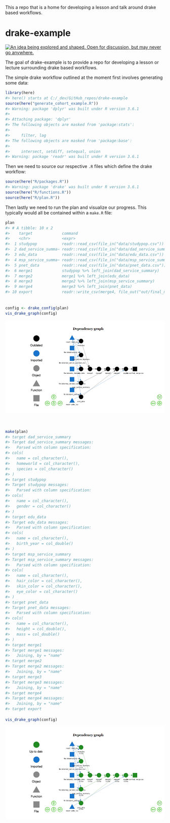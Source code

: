 
<!-- README.md is generated from README.Rmd. Please edit that file -->

This a repo that is a home for developing a lesson and talk around drake
based
workflows.

# drake-example

<!-- badges: start -->

<a id="devex-badge" rel="Inspiration" href="https://github.com/BCDevExchange/assets/blob/master/README.md"><img alt="An idea being explored and shaped. Open for discussion, but may never go anywhere." style="border-width:0" src="https://assets.bcdevexchange.org/images/badges/inspiration.svg" title="An idea being explored and shaped. Open for discussion, but may never go anywhere." /></a>
<!-- badges: end -->

The goal of drake-example is to provide a repo for developing a lesson
or lecture surrounding drake based workflows.

The simple drake workflow outlined at the moment first involves
generating some data:

``` r
library(here)
#> here() starts at C:/_dev/GitHub_repos/drake-example
source(here("generate_cohort_example.R"))
#> Warning: package 'dplyr' was built under R version 3.6.1
#> 
#> Attaching package: 'dplyr'
#> The following objects are masked from 'package:stats':
#> 
#>     filter, lag
#> The following objects are masked from 'package:base':
#> 
#>     intersect, setdiff, setequal, union
#> Warning: package 'readr' was built under R version 3.6.1
```

Then we need to source our respective `.R` files which define the drake
workflow:

``` r
source(here("R/packages.R"))
#> Warning: package 'drake' was built under R version 3.6.1
source(here("R/functions.R"))       
source(here("R/plan.R"))    
```

Then lastly we need to run the plan and visualize our progress. This
typically would all be contained within a `make.R` file:

``` r
plan
#> # A tibble: 10 x 2
#>    target             command                                              
#>    <chr>              <expr>                                               
#>  1 studypop           readr::read_csv(file_in("data/studypop.csv"))       ~
#>  2 dad_service_summa~ readr::read_csv(file_in("data/dad_service_summary.cs~
#>  3 edu_data           readr::read_csv(file_in("data/edu_data.csv"))       ~
#>  4 msp_service_summa~ readr::read_csv(file_in("data/msp_service_summary.cs~
#>  5 pnet_data          readr::read_csv(file_in("data/pnet_data.csv"))      ~
#>  6 merge1             studypop %>% left_join(dad_service_summary)         ~
#>  7 merge2             merge1 %>% left_join(edu_data)                      ~
#>  8 merge3             merge2 %>% left_join(msp_service_summary)           ~
#>  9 merge4             merge3 %>% left_join(pnet_data)                     ~
#> 10 export             readr::write_csv(merge4, file_out("out/final_merge.c~


config <- drake_config(plan)
vis_drake_graph(config)
```

![](README_files/figure-gfm/unnamed-chunk-3-1.png)<!-- -->

``` r


make(plan)
#> target dad_service_summary
#> Target dad_service_summary messages:
#>   Parsed with column specification:
#> cols(
#>   name = col_character(),
#>   homeworld = col_character(),
#>   species = col_character()
#> )
#> target studypop
#> Target studypop messages:
#>   Parsed with column specification:
#> cols(
#>   name = col_character(),
#>   gender = col_character()
#> )
#> target edu_data
#> Target edu_data messages:
#>   Parsed with column specification:
#> cols(
#>   name = col_character(),
#>   birth_year = col_double()
#> )
#> target msp_service_summary
#> Target msp_service_summary messages:
#>   Parsed with column specification:
#> cols(
#>   name = col_character(),
#>   hair_color = col_character(),
#>   skin_color = col_character(),
#>   eye_color = col_character()
#> )
#> target pnet_data
#> Target pnet_data messages:
#>   Parsed with column specification:
#> cols(
#>   name = col_character(),
#>   height = col_double(),
#>   mass = col_double()
#> )
#> target merge1
#> Target merge1 messages:
#>   Joining, by = "name"
#> target merge2
#> Target merge2 messages:
#>   Joining, by = "name"
#> target merge3
#> Target merge3 messages:
#>   Joining, by = "name"
#> target merge4
#> Target merge4 messages:
#>   Joining, by = "name"
#> target export

vis_drake_graph(config)
```

![](README_files/figure-gfm/unnamed-chunk-3-2.png)<!-- -->

